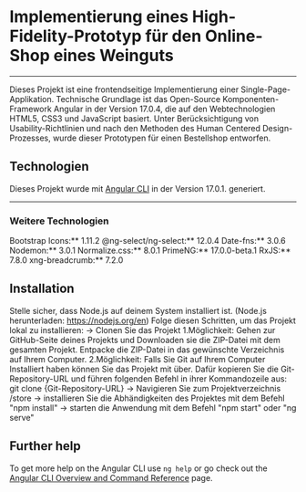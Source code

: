 # Implementierung eines High-Fidelity-Prototyp für den Online-Shop eines Weinguts
***
Dieses Projekt ist eine frontendseitige Implementierung einer Single-Page-Applikation. Technische Grundlage ist das Open-Source Komponenten-Framework Angular in der Version 17.0.4, die auf den Webtechnologien HTML5, CSS3 und JavaScript basiert. 
Unter Berücksichtigung von Usability-Richtlinien und nach den Methoden des Human Centered Design-Prozesses, wurde dieser Prototypen für einen Bestellshop entworfen. 

## Technologien
Dieses Projekt wurde mit [Angular CLI](https://github.com/angular/angular-cli) in der Version 17.0.1. generiert.
***
### Weitere Technologien
Bootstrap Icons:** 1.11.2
@ng-select/ng-select:** 12.0.4
Date-fns:** 3.0.6
Nodemon:** 3.0.1
Normalize.css:** 8.0.1
PrimeNG:** 17.0.0-beta.1
RxJS:** 7.8.0
xng-breadcrumb:** 7.2.0

## Installation
Stelle sicher, dass Node.js auf deinem System installiert ist. (Node.js herunterladen: https://nodejs.org/en) 
Folge diesen Schritten, um das Projekt lokal zu installieren:
-> Clonen Sie das Projekt
  1.Möglichkeit: Gehen zur GitHub-Seite deines Projekts und Downloaden sie die ZIP-Datei mit dem gesamten Projekt. 
  Entpacke die ZIP-Datei in das gewünschte Verzeichnis auf Ihrem Computer.
  2.Möglichkeit: Falls Sie Git auf Ihrem Computer Installiert haben können Sie das Projekt mit über. Dafür kopieren Sie die    Git-Repository-URL und führen folgenden Befehl in ihrer Kommandozeile aus: git clone {Git-Repository-URL}
-> Navigieren Sie zum Projektverzeichnis /store
-> installieren Sie die Abhändigkeiten des Projektes mit dem Befehl "npm install"
-> starten die Anwendung mit dem Befehl "npm start" oder "ng serve"

## Further help

To get more help on the Angular CLI use `ng help` or go check out the [Angular CLI Overview and Command Reference](https://angular.io/cli) page.
